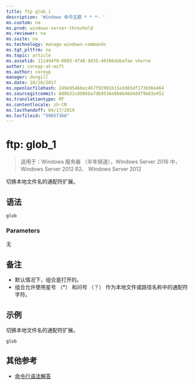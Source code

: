 ```yaml
---
title: ftp glob_1
description: 'Windows 命令主题 * * *- '
ms.custom: na
ms.prod: windows-server-threshold
ms.reviewer: na
ms.suite: na
ms.technology: manage-windows-commands
ms.tgt_pltfrm: na
ms.topic: article
ms.assetid: 111494f9-0083-4f48-9d35-46366debafae vhorne
author: coreyp-at-msft
ms.author: coreyp
manager: dongill
ms.date: 10/16/2017
ms.openlocfilehash: 249e9546bec467f92991b15a3d65df173036e464
ms.sourcegitcommit: 0d0b32c8986ba7db9536e0b8648d4ddf9b03e452
ms.translationtype: MT
ms.contentlocale: zh-CN
ms.lasthandoff: 04/17/2019
ms.locfileid: "59857368"
---
```

# <a name="ftp-glob1"></a>ftp: glob_1

>适用于：Windows 服务器 （半年频道），Windows Server 2016 中，Windows Server 2012 R2、 Windows Server 2012

切换本地文件名的通配符扩展。   
## <a name="syntax"></a>语法  
```  
glob  
```  
### <a name="parameters"></a>Parameters  
无  
## <a name="remarks"></a>备注  
-   默认情况下，组合是打开的。  
-   组合允许使用星号 （*） 和问号 （？） 作为本地文件或路径名称中的通配符字符。  
## <a name="BKMK_Examples"></a>示例  
切换本地文件名的通配符扩展。  
```  
glob  
```  
## <a name="additional-references"></a>其他参考  
-   [命令行语法解答](command-line-syntax-key.md)  
